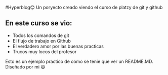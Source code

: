 #Hyperblog:blush:
Un poryecto creado viendo el curso de platzy de git y github
## 	En este curso se vio:
- Todos los comandos de git
- El flujo de trabajo en Github
- El verdadero amor por las buenas practicas
- Trucos muy locos del profesor

Esto es un ejemplo practico de como se tenie que ver un README.MD. Diseñado por mi :smile: